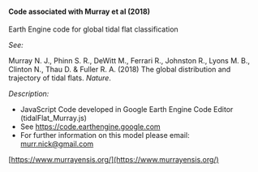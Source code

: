 #### Code associated with Murray et al (2018) 
Earth Engine code for global tidal flat classification

*See:*

Murray N. J., Phinn S. R., DeWitt M., Ferrari R., Johnston R., Lyons M. B., Clinton N., Thau D. & Fuller R. A. (2018) The global distribution and trajectory of tidal flats. *Nature*.

*Description:*
* JavaScript Code developed in Google Earth Engine Code Editor (tidalFlat_Murray.js)
* See https://code.earthengine.google.com
* For further information on this model please email: murr.nick@gmail.com

[https://www.murrayensis.org/](https://www.murrayensis.org/)
